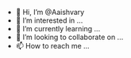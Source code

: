 - 👋 Hi, I’m @Aaishvary
- 👀 I’m interested in ...
- 🌱 I’m currently learning ...
- 💞️ I’m looking to collaborate on ...
- 📫 How to reach me ...

<!---
Aaishvary/Aaishvary is a ✨ special ✨ repository because its `README.md` (this file) appears on your GitHub profile.
You can click the Preview link to take a look at your changes.
--->
